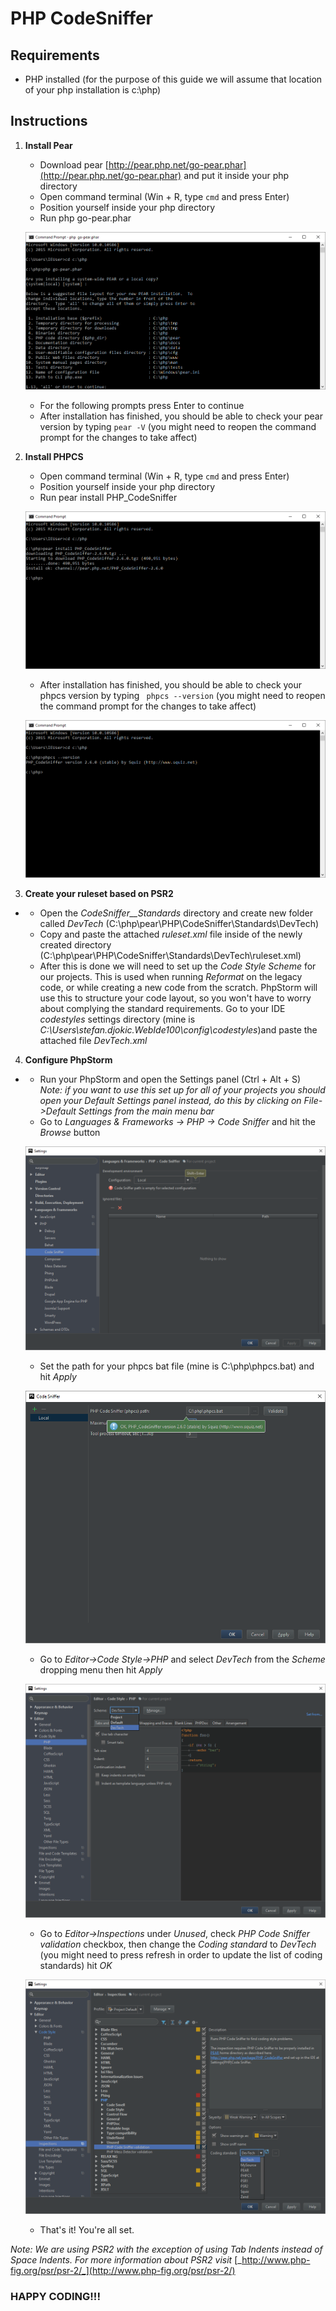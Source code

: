 # PHP CodeSniffer

## Requirements

- PHP installed (for the purpose of this guide we will assume that location of your php installation is c:\php)

## Instructions

1. **Install Pear**
    - Download pear [http://pear.php.net/go-pear.phar](http://pear.php.net/go-pear.phar) and put it inside your php directory
    - Open command terminal (Win + R, type `cmd` and press Enter)
    - Position yourself inside your php directory
    - Run php go-pear.phar

    ![](https://raw.githubusercontent.com/stedjo/php-codesniffer/master/images/pear_install.png)

    - For the following prompts press Enter to continue
    - After installation has finished, you should be able to check your pear version by typing `pear -V` (you might need to reopen the command prompt for the changes to take affect)
2. **Install PHPCS**
    - Open command terminal (Win + R, type `cmd` and press Enter)
    - Position yourself inside your php directory
    - Run pear install PHP\_CodeSniffer

    ![](https://raw.githubusercontent.com/stedjo/php-codesniffer/master/images/phpcs_install.png)

    - After installation has finished, you should be able to check your phpcs version by typing ` phpcs --version` (you might need to reopen the command prompt for the changes to take affect)
    
    ![](https://raw.githubusercontent.com/stedjo/php-codesniffer/master/images/phpcs_version.png)

3. **Create your ruleset based on PSR2**
  -
    - Open the _CodeSniffer__Standards_ directory and create new folder called _DevTech_ (C:\php\pear\PHP\CodeSniffer\Standards\DevTech)
    - Copy and paste the attached _ruleset.xml_ file inside of the newly created directory (C:\php\pear\PHP\CodeSniffer\Standards\DevTech\ruleset.xml)
    - After this is done we will need to set up the _Code Style Scheme_ for our projects. This is used when running _Reformat_ on the legacy code, or while creating a new code from the scratch. PhpStorm will use this to structure your code layout, so you won&#39;t have to worry about complying the standard requirements. Go to your IDE _codestyles_ settings directory (mine is _C:\Users\stefan.djokic\.WebIde100\config\codestyles_)and paste the attached file _DevTech.xml_

4. **Configure PhpStorm**
  -
    - Run your PhpStorm and open the Settings panel (Ctrl + Alt + S)  
       _Note: if you want to use this set up for all of your projects you should open your Default Settings panel instead, do this  by clicking on  File-&gt;Default Settings from the main menu bar_
    - Go to _Languages &amp; Frameworks -&gt; PHP -&gt; Code Sniffer_ and hit the _Browse_ button

    ![](https://raw.githubusercontent.com/stedjo/php-codesniffer/master/images/phpcs_phpstorm.png)

    - Set the path for your phpcs bat file (mine is C:\php\phpcs.bat) and hit _Apply_
    
    ![](https://raw.githubusercontent.com/stedjo/php-codesniffer/master/images/phpcs_phpstorm_path.png)

    - Go to _Editor-&gt;Code Style-&gt;PHP_ and select _DevTech_ from the _Scheme_ dropping menu then hit _Apply_
    
    ![](https://raw.githubusercontent.com/stedjo/php-codesniffer/master/images/phpstorm_code_style.png)

    - Go to _Editor-&gt;Inspections_ under _Unused_, check _PHP Code Sniffer validation_ checkbox, then change the _Coding standard_ to _DevTech_ (you might need to press refresh in order to update the list of coding standards) hit _OK_
    
    ![](https://raw.githubusercontent.com/stedjo/php-codesniffer/master/images/phpstorm_inspection.png)

    - That&#39;s it! You&#39;re all set.

_Note: We are using PSR2 with the exception of using Tab Indents instead of Space Indents. For more information about PSR2 visit_ [_http://www.php-fig.org/psr/psr-2/_](http://www.php-fig.org/psr/psr-2/)

### HAPPY CODING!!!